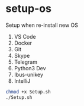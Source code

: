 # setup-os
Setup when re-install new OS
1. VS Code
2. Docker
3. Git
4. Skype
5. Telegram
6. Python3 Dev
7. Ibus-unikey
8. IntelliJ
```bash
chmod +x Setup.sh
./Setup.sh
```
